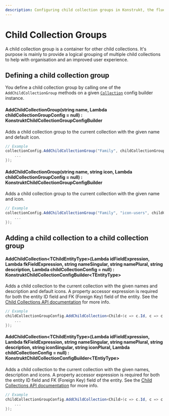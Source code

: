 ```yaml
---
description: Configuring child collection groups in Konstrukt, the fluent administration panel builder for Umbraco.
---
```


# Child Collection Groups

A child collection group is a container for other child collections. It's purpose is mainly to provide a logical grouping of multiple child collections to help with organisation and an improved user experience.

## Defining a child collection group

You define a child collection group by calling one of the `AddChildCollectionGroup` methods on a given [`Collection`](collections.md) config builder instance.

#### **AddChildCollectionGroup(string name, Lambda childCollectionGroupConfig = null) : KonstruktChildCollectionGroupConfigBuilder**

Adds a child collection group to the current collection with the given name and default icon.

```csharp
// Example
collectionConfig.AddChildCollectionGroup("Family", childCollectionGroupConfig => {
    ...
});
```

#### **AddChildCollectionGroup(string name, string icon, Lambda childCollectionGroupConfig = null) : KonstruktChildCollectionGroupConfigBuilder**

Adds a child collection group to the current collection with the given name and icon.

```csharp
// Example
collectionConfig.AddChildCollectionGroup("Family", "icon-users", childCollectionGroupConfig => {
    ...
});
```

## Adding a child collection to a child collection group

#### **AddChildCollection&lt;TChildEntityType&gt;(Lambda idFieldExpression, Lambda fkFieldExpression, string nameSingular, string namePlural, string description, Lambda childCollectionConfig = null) : KonstruktChildCollectionConfigBuilder&lt;TEntityType&gt;**

Adds a child collection to the current collection with the given names and description and default icons. A property accessor expression is required for both the entity ID field and FK (Foreign Key) field of the entity. See the [Child Collections API documentation](child-collections.md) for more info.

```csharp
// Example
childCollectionGroupConfig.AddChildCollection<Child>(c => c.Id, c => c.ParentId, "Child", "Children", "A collection of children", childCollectionConfig => {
    ...
});
```

#### **AddChildCollection&lt;TChildEntityType&gt;(Lambda idFieldExpression, Lambda fkFieldExpression, string nameSingular, string namePlural, string description, string iconSingular, string iconPlural, Lambda childCollectionConfig = null) : KonstruktChildCollectionConfigBuilder&lt;TEntiyType&gt;**

Adds a child collection to the current collection with the given names, description and icons. A property accessor expression is required for both the entity ID field and FK (Foreign Key) field of the entity. See the [Child Collections API documentation](child-collections.md) for more info.

```csharp
// Example
childCollectionGroupConfig.AddChildCollection<Child>(c => c.Id, c => c.ParentId, "Child", "Children", "A collection of children", "icon-umb-users", "icon-umb-users", childCollectionConfig => {
    ...
});
```
